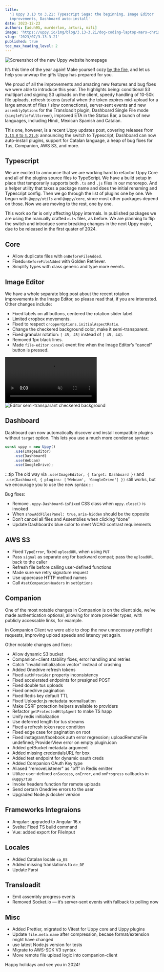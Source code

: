 ```yaml
---
title:
  '🎄 Uppy 3.13 to 3.21: Typescript Saga: the beginning, Image Editor
  improvements, Dashboard auto-install'
date: 2023-12-23
authors: [aduh95, murderlon, arturi, mifi]
image: 'https://uppy.io/img/blog/3.13-3.21/dog-coding-laptop-mars-christmas-tree.jpg"'
slug: '2023/07/3.13-3.21'
published: true
toc_max_heading_level: 2
---
```


<img src="/img/blog/3.13-3.21/dog-coding-laptop-mars-christmas-tree.jpg" className="border" alt="Screenshot of the new Uppy website homepage" />

It’s this time of the year again! Make yourself cozy
[by the fire](https://www.youtube.com/watch?v=ouqtX6WWL1U), and let us help you
unwrap the gifts Uppy has prepared for you.

We proud of all the improvements and amazing new features and bug fixes we were
able to introduce this year. The highlights being: conditional S3 multipart and
signing S3 uploads on the client, speedy handling of 10-50k file uploads,
refresh tokens (useful when the token expires mid-upload for a large amount of
files / slow connections), server-sent events and new `assemblyOptions` for the
Transloadit plugin, Dashboard Single File mode (`singleFileFullScreen`),
improved ETA in the Status Bar, a bunch of new languages, including Hindi,
Mexican Spanish and Catalan.

This one, however, is a recent Uppy updates post, covering releases from
[`3.13.0` to `3.21.0`](https://github.com/transloadit/uppy/compare/uppy%403.13.0...uppy%403.21.0):
announcing the switch to Typescript, Dashboard can now auto-install plugins,
support for Catalan language, a heap of bug fixes for Tus, Companion, AWS S3,
and more.

<!--truncate-->

## Typescript

We are excited to announce that we are working hard to refactor Uppy Core and
all of the plugins source files to TypeScript. We have a build setup in place
that temporarily supports both `.ts` and `.js` files in our monorepo. And a
helper utility that takes a package name and does the initial renaming and
Typescript config. Then we go through the list of plugins one by one. We begun
with `@uppy/utils` and `@uppy/core`, since most other packages depend on those.
Now we are moving to the rest, one by one.

This work so far is only affecting Uppy internals. In published packages we are
using the manually crafted `d.ts` files, as before. We are planning to flip the
switch and introduce some breaking changes in the next Uppy major, due to be
released in the first quater of 2024.

## Core

- Allow duplicate files with `onBeforeFileAdded`.
- Fixed`onBeforeFileAdded` with Golden Retriever.
- Simplify types with class generic and type more events.

## Image Editor

We have a whole separate blog post about the recent rotation improvements in the
Image Editor, so please read that, if you are interested. Other changes include:

- Fixed labels on all buttons, centered the rotation slider label.
- Limited cropbox movements.
- Fixed to respect `cropperOptions.initialAspectRatio`.
- Change the checkered background color, make it semi-transparent.
- Fixed granular rotation: `[-45, 45]` instead of `[-45, 44]`.
- Removed 1px black lines.
- Made `file-editor:cancel` event fire when the Image Editor’s “cancel” button
  is pressed.

<video muted autoplay loop src="/img/blog/3.13-3.21/crop.mov" type="video/mp4">
</video>

<img alt="Editor semi-transparant checkered background" src="/img/blog/3.13-3.21/editor.jpg" />

## Dashboard

Dashboard can now automatically discover and install compatible plugins without
`target` option. This lets you use a much more condense syntax:

```js
const uppy = new Uppy()
	.use(ImageEditor)
	.use(Dashboard)
	.use(Webcam)
	.use(GoogleDrive);
```

:::tip The old way via `.use(ImageEditor, { target: Dashboard })` and
`.use(Dashboard, { plugins: ['Webcam', 'GoogleDrive'] })` still works, but we
encourage you to use the new syntax :::

Bug fixes:

- Remove `.uppy-Dashboard-isFixed` CSS class when `uppy.close()` is invoked
- When `showAddFilesPanel: true`, `aria-hidden` should be the opposite
- Don’t cancel all files and Assemblies when clicking “done”
- Update Dashboard’s blue color to meet WCAG contrast requirements

## AWS S3

- Fixed `TypeError`, fixed `uploadURL` when using `PUT`
- Pass `signal` as separate arg for backward compat; pass the `uploadURL` back
  to the caller
- Refresh file before calling user-defined functions
- Made sure we retry signature request
- Use uppercase HTTP method names
- Call `#setCompanionHeaders` in `setOptions`

## Companion

One of the most notable changes in Companion is on the client side, we’ve made
authentication optional, allowing for more provider types, with publicly
accessable links, for example.

In Companion Client we were able to drop the now unnecessary preflight requests,
improving upload speeds and latency yet again.

Other notable changes and fixes:

- Allow dynamic S3 bucket
- Companion+client stability fixes, error handling and retries
- Catch "invalid initialization vector" instead of crashing
- Added Onedrive refresh tokens
- Fixed `authProvider` property inconsistency
- Fixed accelerated endpoints for presigned POST
- Fixed double tus uploads
- Fixed onedrive pagination
- Fixed Redis key default TTL
- Fixed Uploader.js metadata normalisation
- Make CSRF protection helpers available to providers
- Refactor `getProtectedHttpAgent` to make TS happ
- Unify redis initialization
- Use deferred length for tus streams
- Fixed a refresh token race condition
- Fixed edge case for pagination on root
- Fixed instagram/facebook auth error regression; uploadRemoteFile undefined;
  ProviderView error on empty plugin.icon
- Added getBucket metadata argument
- Added missing credentialsURL for box
- Added test endpoint for dynamic oauth creds
- Added Companion OAuth Key type
- Aliased "removeListener" as "off" in Redis emitter
- Utilize user-defined `onSuccess`, `onError`, and `onProgress` callbacks in
  `@uppy/tus`
- Invoke headers function for remote uploads
- Send certain Onedrive errors to the user
- Upgraded Node.js docker version

## Frameworks Integraions

- Angular: upgraded to Angular 16.x
- Svelte: Fixed TS build command
- Vue: added export for FileInput

## Locales

- Added Catalan locale `ca_ES`
- Added missing translations to `de_DE`
- Update Farsi

## Transloadit

- Emit assembly progress events
- Removed Socket.io — it’s server-sent events with fallback to polling now

## Misc

- Added Prettier, migrated to Vitest for Uppy core and Uppy plugins
- Update `file.meta.name` after compression, becase format/extension might have
  changed
- use latest Node.js version for tests
- Migrate to AWS-SDK V3 syntax
- Move remote file upload logic into companion-client

Happy holidays and see you in 2024!
